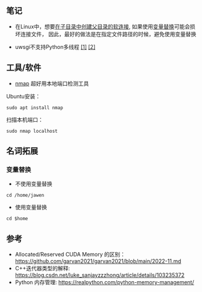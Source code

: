 ## 笔记
- 在Linux中，想要[在子目录中创建父目录的软连接](https://blog.csdn.net/Xiang_lhh/article/details/107146242), 如果使用[变量替换](https://github.com/garvan2021/garvan2021/blob/main/2023-May.md#%E5%8F%98%E9%87%8F%E6%9B%BF%E6%8D%A2)可能会损坏连接文件，
因此，最好的做法是在指定文件路径的时候，避免使用变量替换

- uwsgi不支持Python多线程
[[1]](https://stackoverflow.com/questions/38241520/thread-cannot-get-the-item-in-queue)
[[2]](https://stackoverflow.com/questions/52126831/multithreading-using-queues-in-django-uwsgi)

## 工具/软件

- [nmap](https://nmap.org/)
超好用本地端口检测工具

Ubuntu安装：
```shell
sudo apt install nmap
```

扫描本机端口：
```shell
sudo nmap localhost
```

## 名词拓展

### 变量替换
- 不使用变量替换
```shell
cd /home/jawen
```

- 使用变量替换
```shell
cd $home
```

## 参考
- Allocated/Reserved CUDA Memory 的区别： https://github.com/garvan2021/garvan2021/blob/main/2022-11.md
- C++迭代器类型的解释: https://blog.csdn.net/luke_sanjayzzzhong/article/details/103235372  
- Python 内存管理: https://realpython.com/python-memory-management/  
